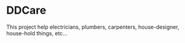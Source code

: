 # DDCare
This project help electricians, plumbers, carpenters, house-designer, house-hold things, etc...    
